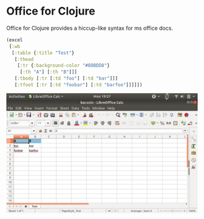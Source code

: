 # Office for Clojure
Office for Clojure provides a hiccup-like syntax for ms office docs.

```clojure
(excel
 [:wb
  [:table {:title "Test"}
   [:thead
    [:tr {:background-color "#8DBDD8"}
     [:th "A"] [:th "B"]]]
   [:tbody [:tr [:td "foo"] [:td "bar"]]]
   [:tfoot [:tr [:td "foobar"] [:td "barfoo"]]]]])
```
![Screenshot](screenshot_excel.png)
